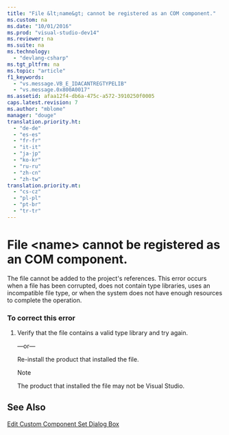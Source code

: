 ```yaml
---
title: "File &lt;name&gt; cannot be registered as an COM component."
ms.custom: na
ms.date: "10/01/2016"
ms.prod: "visual-studio-dev14"
ms.reviewer: na
ms.suite: na
ms.technology: 
  - "devlang-csharp"
ms.tgt_pltfrm: na
ms.topic: "article"
f1_keywords: 
  - "vs.message.VB_E_IDACANTREGTYPELIB"
  - "vs.message.0x800A0017"
ms.assetid: afaa12f4-db6a-475c-a572-3910250f0005
caps.latest.revision: 7
ms.author: "mblome"
manager: "douge"
translation.priority.ht: 
  - "de-de"
  - "es-es"
  - "fr-fr"
  - "it-it"
  - "ja-jp"
  - "ko-kr"
  - "ru-ru"
  - "zh-cn"
  - "zh-tw"
translation.priority.mt: 
  - "cs-cz"
  - "pl-pl"
  - "pt-br"
  - "tr-tr"
---
```

# File &lt;name&gt; cannot be registered as an COM component.
The file cannot be added to the project's references. This error occurs when a file has been corrupted, does not contain type libraries, uses an incompatible file type, or when the system does not have enough resources to complete the operation.  
  
### To correct this error  
  
1.  Verify that the file contains a valid type library and try again.  
  
     —or—  
  
     Re-install the product that installed the file.  
  
    > [!NOTE]
    >  The product that installed the file may not be Visual Studio.  
  
## See Also  
 [Edit Custom Component Set Dialog Box](assetId:///dc995bd7-afbf-4389-ba1c-f377b677ded7)